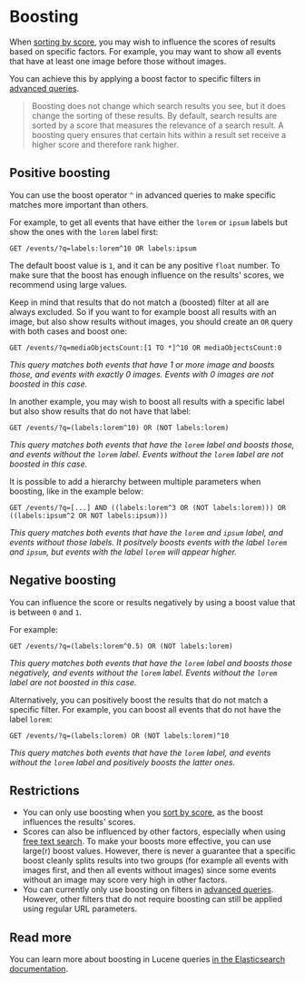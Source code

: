 # Boosting

When [sorting by score](../sorting.md), you may wish to influence the scores of results based on specific factors. For example, you may want to show all events that have at least one image before those without images.

You can achieve this by applying a boost factor to specific filters in [advanced queries](advanced-queries.md).

<!-- theme: info -->

> Boosting does not change which search results you see, but it does change the sorting of these results. By default, search results are sorted by a score that measures the relevance of a search result. A boosting query ensures that certain hits within a result set receive a higher score and therefore rank higher.

## Positive boosting

You can use the boost operator `^` in advanced queries to make specific matches more important than others.

For example, to get all events that have either the `lorem` or `ipsum` labels but show the ones with the `lorem` label first:

```http
GET /events/?q=labels:lorem^10 OR labels:ipsum
```

The default boost value is `1`, and it can be any positive `float` number. To make sure that the boost has enough influence on the results' scores, we recommend using large values.

Keep in mind that results that do not match a (boosted) filter at all are always excluded. So if you want to for example boost all results with an image, but also show results without images, you should create an `OR` query with both cases and boost one:

```http
GET /events/?q=mediaObjectsCount:[1 TO *]^10 OR mediaObjectsCount:0
```

*This query matches both events that have 1 or more image and boosts those, and events with exactly 0 images. Events with 0 images are not boosted in this case.*

In another example, you may wish to boost all results with a specific label but also show results that do not have that label:

```http
GET /events/?q=(labels:lorem^10) OR (NOT labels:lorem)
```

*This query matches both events that have the `lorem` label and boosts those, and events without the `lorem` label. Events without the `lorem` label are not boosted in this case.*

It is possible to add a hierarchy between multiple parameters when boosting, like in the example below:

```http
GET /events/?q=[...] AND ((labels:lorem^3 OR (NOT labels:lorem))) OR ((labels:ipsum^2 OR NOT labels:ipsum)))
```

*This query matches both events that have the `lorem` and `ipsum` label, and events without those labels. It positvely boosts events with the label `lorem` and `ipsum`, but events with the label `lorem` will appear higher.*

## Negative boosting

You can influence the score or results negatively by using a boost value that is between `0` and `1`.

For example:

```http
GET /events/?q=(labels:lorem^0.5) OR (NOT labels:lorem)
```

*This query matches both events that have the `lorem` label and boosts those negatively, and events without the `lorem` label. Events without the `lorem` label are not boosted in this case.*

Alternatively, you can positively boost the results that do not match a specific filter. For example, you can boost all events that do not have the label `lorem`:

```http
GET /events/?q=(labels:lorem) OR (NOT labels:lorem)^10
```

*This query matches both events that have the `lorem` label, and events without the `lorem` label and positively boosts the latter ones.*

## Restrictions

* You can only use boosting when you [sort by score](../sorting.md), as the boost influences the results' scores.
* Scores can also be influenced by other factors, especially when using [free text search](../filters/freetext.md). To make your boosts more effective, you can use large(r) boost values. However, there is never a guarantee that a specific boost cleanly splits results into two groups (for example all events with images first, and then all events without images) since some events without an image may score very high in other factors.
* You can currently only use boosting on filters in [advanced queries](advanced-queries.md). However, other filters that do not require boosting can still be applied using regular URL parameters.

## Read more

You can learn more about boosting in Lucene queries [in the Elasticsearch documentation](https://www.elastic.co/guide/en/elasticsearch/reference/master/query-dsl-query-string-query.html#_boosting).

